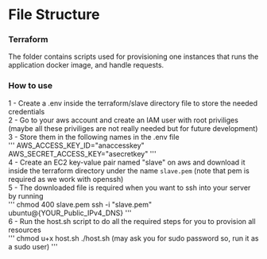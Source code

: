 
# File Structure

### Terraform
The folder contains scripts used for provisioning one instances that runs the application docker image, and handle requests.
### How to use 
1 - Create a .env inside the terraform/slave directory file to store the needed credentials </br>
2 - Go to your aws account and create an IAM user with root priviliges (maybe all these priviliges are not really needed but for future development) </br>
3 - Store them in the following names in the .env file </br>
'''
AWS_ACCESS_KEY_ID="anaccesskey"
AWS_SECRET_ACCESS_KEY="asecretkey"
'''
</br>
4 - Create an EC2 key-value pair named "slave" on aws and download it inside the terraform directory under the name `slave.pem` (note that pem is required as we work with openssh) </br> 
5 - The downloaded file is required when you want to ssh into your server by running </br>
'''
chmod 400 slave.pem
ssh -i "slave.pem" ubuntu@{YOUR_Public_IPv4_DNS}
'''
</br>
6 - Run the host.sh script to do all the required steps for you to provision all resources </br>
'''
chmod u+x host.sh
./host.sh   (may ask you for sudo password so, run it as a sudo user)
'''
</br>
